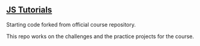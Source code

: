 ## [JS Tutorials](https://www.youtube.com/playlist?list=PLu0W_9lII9ahR1blWXxgSlL4y9iQBnLpRs)

Starting code forked from official course repository.

This repo works on the challenges and the practice projects for the course.